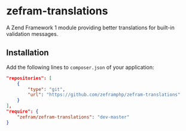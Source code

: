 # zefram-translations

A Zend Framework 1 module providing better translations for built-in validation messages.

## Installation

Add the following lines to `composer.json` of your application:

```json
"repositories": [
    {
        "type": "git",
        "url": "https://github.com/zeframphp/zefram-translations"
    }
],
"require": {
    "zefram/zefram-translations": "dev-master"
}
```